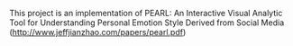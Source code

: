 This project is an implementation of PEARL: An Interactive Visual Analytic Tool for Understanding Personal Emotion Style Derived from Social Media (http://www.jeffjianzhao.com/papers/pearl.pdf)



